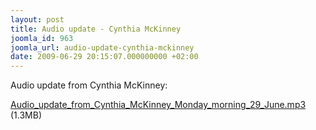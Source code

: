 ```yaml
---
layout: post
title: Audio update - Cynthia McKinney
joomla_id: 963
joomla_url: audio-update-cynthia-mckinney
date: 2009-06-29 20:15:07.000000000 +02:00
---
```

<p>Audio update from Cynthia McKinney:</p>
<p><a title="Audio update" href="images/stories/Audio_update_from_Cynthia_McKinney_Monday_morning_29_June.mp3">Audio_update_from_Cynthia_McKinney_Monday_morning_29_June.mp3</a> (1.3MB)</p>
